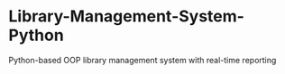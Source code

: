 # Library-Management-System-Python
Python-based OOP library management system with real-time reporting
